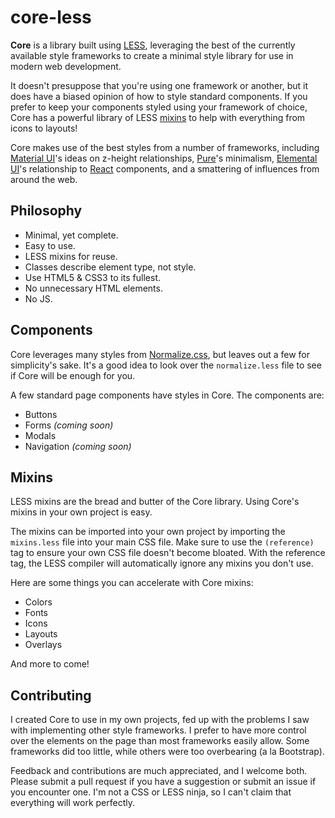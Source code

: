 # core-less

__Core__ is a library built using [LESS](http://lesscss.org/#), leveraging the best of the currently available style frameworks to create a minimal style library for use in modern web development.

It doesn't presuppose that you're using one framework or another, but it does have a biased opinion of how to style standard components. If you prefer to keep your components styled using your framework of choice, Core has a powerful library of LESS [mixins](http://lesscss.org/features/#mixins-feature) to help with everything from icons to layouts!

Core makes use of the best styles from a number of frameworks, including [Material UI](https://material.google.com)'s ideas on z-height relationships, [Pure](http://purecss.io)'s minimalism, [Elemental UI](http://elemental-ui.com)'s relationship to [React](https://facebook.github.io/react/) components, and a smattering of influences from around the web.

## Philosophy

- Minimal, yet complete.
- Easy to use.
- LESS mixins for reuse.
- Classes describe element type, not style.
- Use HTML5 & CSS3 to its fullest.
- No unnecessary HTML elements.
- No JS.

## Components

Core leverages many styles from [Normalize.css](https://necolas.github.io/normalize.css/), but leaves out a few for simplicity's sake. It's a good idea to look over the `normalize.less` file to see if Core will be enough for you.

A few standard page components have styles in Core. The components are:
- Buttons
- Forms *(coming soon)*
- Modals
- Navigation *(coming soon)*

## Mixins

LESS mixins are the bread and butter of the Core library. Using Core's mixins in your own project is easy.

The mixins can be imported into your own project by importing the `mixins.less` file into your main CSS file. Make sure to use the `(reference)` tag to ensure your own CSS file doesn't become bloated. With the reference tag, the LESS compiler will automatically ignore any mixins you don't use.

Here are some things you can accelerate with Core mixins:
- Colors
- Fonts
- Icons
- Layouts
- Overlays

And more to come!

## Contributing
I created Core to use in my own projects, fed up with the problems I saw with implementing other style frameworks. I prefer to have more control over the elements on the page than most frameworks easily allow. Some frameworks did too little, while others were too overbearing (a la Bootstrap).

Feedback and contributions are much appreciated, and I welcome both. Please submit a pull request if you have a suggestion or submit an issue if you encounter one. I'm not a CSS or LESS ninja, so I can't claim that everything will work perfectly.
